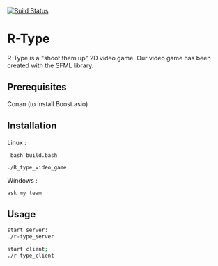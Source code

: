 
[![Build Status](https://travis-ci.com/NicolasKeita/R-type-video-game.svg?token=yCU9eZUj8esevSHWuiuJ&branch=master)](https://travis-ci.com/NicolasKeita/R-type-video-game)

# R-Type
R-Type is a "shoot them up" 2D video game.
Our video game has been created with the SFML library.

## Prerequisites

Conan (to install Boost.asio)

## Installation

Linux :

``` bash build.bash```
 
 ```./R_type_video_game```
 

Windows :

``` ask my team ```


## Usage

```bash
start server:
./r-type_server

start client;
./r-type_client
```
